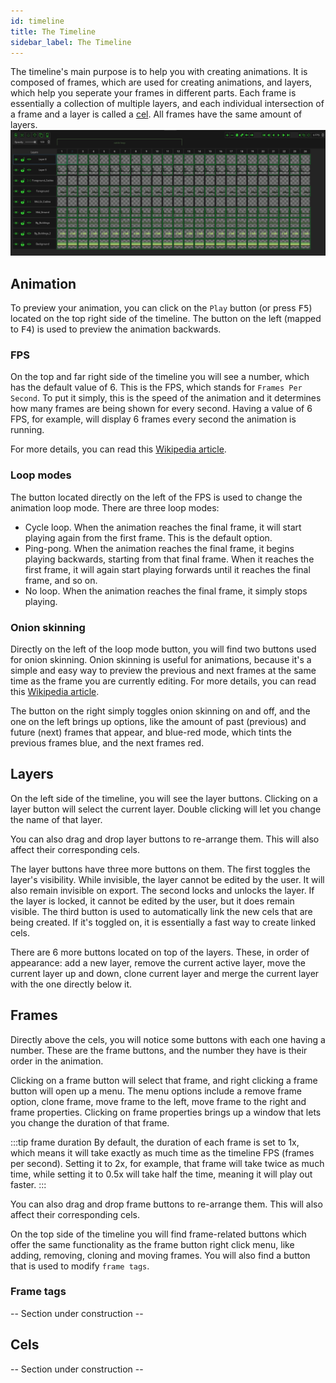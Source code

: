 ```yaml
---
id: timeline
title: The Timeline
sidebar_label: The Timeline
---
```


The timeline's main purpose is to help you with creating animations. It is composed of frames, which are used for creating animations, and layers, which help you seperate your frames in different parts. Each frame is essentially a collection of multiple layers, and each individual intersection of a frame and a layer is called a [cel](../../concepts/cel). All frames have the same amount of layers.
![Screenshot of Pixelorama's timeline](../../../static/img/timeline_cels.png)

## Animation
To preview your animation, you can click on the `Play` button (or press <kbd>F5</kbd>) located on the top right side of the timeline. The button on the left (mapped to <kbd>F4</kbd>) is used to preview the animation backwards.

### FPS
On the top and far right side of the timeline you will see a number, which has the default value of 6. This is the FPS, which stands for `Frames Per Second`. To put it simply, this is the speed of the animation and it determines how many frames are being shown for every second. Having a value of 6 FPS, for example, will display 6 frames every second the animation is running.

For more details, you can read this [Wikipedia article](https://en.wikipedia.org/wiki/Frame_rate).

### Loop modes
The button located directly on the left of the FPS is used to change the animation loop mode. There are three loop modes:
- Cycle loop. When the animation reaches the final frame, it will start playing again from the first frame. This is the default option.
- Ping-pong. When the animation reaches the final frame, it begins playing backwards, starting from that final frame. When it reaches the first frame, it will again start playing forwards until it reaches the final frame, and so on.
- No loop. When the animation reaches the final frame, it simply stops playing.

### Onion skinning
Directly on the left of the loop mode button, you will find two buttons used for onion skinning. Onion skinning is useful for animations, because it's a simple and easy way to preview the previous and next frames at the same time as the frame you are currently editing. For more details, you can read this [Wikipedia article](https://en.wikipedia.org/wiki/Onion_skinning).

The button on the right simply toggles onion skinning on and off, and the one on the left brings up options, like the amount of past (previous) and future (next) frames that appear, and blue-red mode, which tints the previous frames blue, and the next frames red.

## Layers
On the left side of the timeline, you will see the layer buttons. Clicking on a layer button will select the current layer. Double clicking will let you change the name of that layer. 

You can also drag and drop layer buttons to re-arrange them. This will also affect their corresponding cels.

The layer buttons have three more buttons on them. The first toggles the layer's visibility. While invisible, the layer cannot be edited by the user. It will also remain invisible on export. The second locks and unlocks the layer. If the layer is locked, it cannot be edited by the user, but it does remain visible. The third button is used to automatically link the new cels that are being created. If it's toggled on, it is essentially a fast way to create linked cels.

There are 6 more buttons located on top of the layers. These, in order of appearance: add a new layer, remove the current active layer, move the current layer up and down, clone current layer and merge the current layer with the one directly below it.

## Frames
Directly above the cels, you will notice some buttons with each one having a number. These are the frame buttons, and the number they have is their order in the animation.

Clicking on a frame button will select that frame, and right clicking a frame button will open up a menu. The menu options include a remove frame option, clone frame, move frame to the left, move frame to the right and frame properties. Clicking on frame properties brings up a window that lets you change the duration of that frame.

:::tip frame duration
By default, the duration of each frame is set to 1x, which means it will take exactly as much time as the timeline FPS (frames per second). Setting it to 2x, for example, that frame will take twice as much time, while setting it to 0.5x will take half the time, meaning it will play out faster.
:::

You can also drag and drop frame buttons to re-arrange them. This will also affect their corresponding cels.

On the top side of the timeline you will find frame-related buttons which offer the same functionality as the frame button right click menu, like adding, removing, cloning and moving frames. You will also find a button that is used to modify `frame tags`.

### Frame tags
-- Section under construction --

## Cels
-- Section under construction --